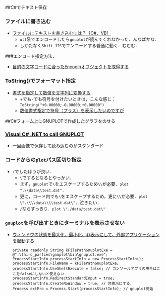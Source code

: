 ##C#でテキスト保存
### ファイルに書き込む
- [ファイルにテキストを書き込むには？［C#、VB］](http://www.atmarkit.co.jp/ait/articles/0711/08/news119.html)
  - `utf`系でエンコードしたら`gnuplot`が読んでくれなかった．んなばかな．
  - しかたなく`Shift_JIS`でエンコードする普通に動く．むむむ．

###エンコード指定方法．
- [目的の文字コードに合ったEncodinオブジェクトを取得する](http://dobon.net/vb/dotnet/string/getencodingobject.html)

### ToString()でフォーマット指定
- [書式を指定して数値を文字列に変換する](http://dobon.net/vb/dotnet/string/inttostring.html)
  - +でも-でも符号を付けたいときは，こんな感じ：`ToString("+0.00000;-0.00000;+0.00000")`
  - [数値書式指定で符号（プラス）を表示したいのですが](http://www.atmarkit.co.jp/bbs/phpBB/viewtopic.php?topic=41571&forum=7)

##C#フォーム上にGNUPLOTで作成したグラフをのせる
### [Visual C# .NET to call GNUPLOT](http://civilyarou.web.fc2.com/WANtaroHP/subgnuplot2-1.html)
- 一回画像で保存して読み込むのがスタンダード
### コードからの`plot`パス区切り指定
- `/`でしたほうが良い．
  - `\`でするとなるとやっかい．
  - まず，`gnuplot`で`\`をエスケープするため`\\`が必要．`plot ".\\data\\test.dat"`．
  - 更に，コード内でも`\`をエスケープするため，更に`\\`が必要．`plot \".\\\\data\\\\test.dat\"`．泣きたい．
  - `/`ならすっきり．`plot \"./data/test.dat\"`
### `gnuplot`を呼び出すときにターミナルを表示させない
- [ウィンドウの状態を最大化、最小化、非表示にして、外部アプリケーションを起動する](http://dobon.net/vb/dotnet/process/processwindowstyle.html)

  ```
  private readonly String kFilePathGnuplotExe = @".\third_parties\gnuplot\bin\gnuplot.exe";
  ProcessStartInfo processStartInfo = new ProcessStartInfo();
  processStartInfo.FileName = kFilePathGnuplotExe;
  processStartInfo.UseShellExecute = false; // コンソールアプリの場合はここをfalseにしないと使えない．
  processStartInfo.RedirectStandardInput = true;
  processStartInfo.CreateNoWindow = true; // 非表示にする．
  Process extPro = Process.Start(processStartInfo); // gnuplot開始
  ```
